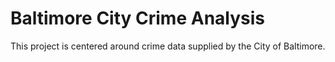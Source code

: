 # Baltimore City Crime Analysis

This project is centered around crime data supplied by the City of Baltimore.
